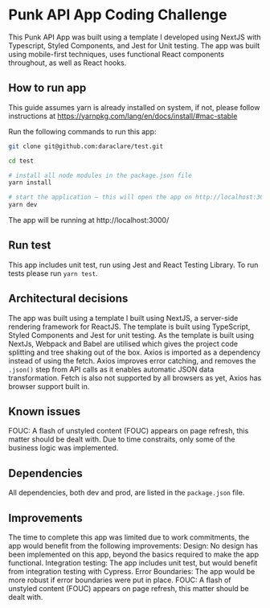 # Punk API App Coding Challenge

This Punk API App was built using a template I developed using NextJS with Typescript, Styled Components, and Jest for Unit testing.
The app was built using mobile-first techniques, uses functional React components throughout, as well as React hooks.

## How to run app

This guide assumes yarn is already installed on system, if not, please follow instructions at https://yarnpkg.com/lang/en/docs/install/#mac-stable

Run the following commands to run this app:

```sh
git clone git@github.com:daraclare/test.git

cd test

# install all node modules in the package.json file
yarn install

# start the application — this will open the app on http://localhost:3000/
yarn dev
```

The app will be running at http://localhost:3000/

## Run test

This app includes unit test, run using Jest and React Testing Library. To run tests please run `yarn test`.

## Architectural decisions

The app was built using a template I built using NextJS, a server-side rendering framework for ReactJS. The template is built using TypeScript, Styled Components and Jest for unit testing. As the template is built using NextJs, Webpack and Babel are utilised which gives the project code splitting and tree shaking out of the box.
Axios is imported as a dependency instead of using the fetch. Axios improves error catching, and removes the `.json()` step from API calls as it enables automatic JSON data transformation. Fetch is also not supported by all browsers as yet, Axios has browser support built in.

## Known issues

FOUC: A flash of unstyled content (FOUC) appears on page refresh, this matter should be dealt with.
Due to time constraits, only some of the business logic was implemented.

## Dependencies

All dependencies, both dev and prod, are listed in the `package.json` file.

## Improvements

The time to complete this app was limited due to work commitments, the app would benefit from the following improvements:
Design: No design has been implemented on this app, beyond the basics required to make the app functional.
Integration testing: The app includes unit test, but would benefit from integration testing with Cypress.
Error Boundaries: The app would be more robust if error boundaries were put in place.
FOUC: A flash of unstyled content (FOUC) appears on page refresh, this matter should be dealt with.
